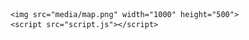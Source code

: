 <!DOCTYPE html>
<html>
  <head>
    <meta charset="utf-8">
    <meta name="viewport" content="width=device-width">
    <title>repl.it</title>
    <link href="style.css" rel="stylesheet" type="text/css" />
  </head>
  <body>
    
    <img src="media/map.png" width="1000" height="500">
    <script src="script.js"></script>
  </body>
</html>